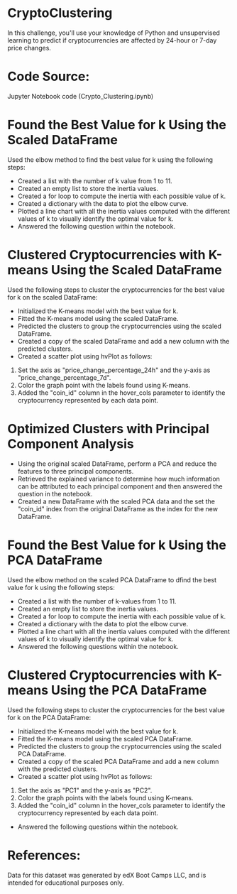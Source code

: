 # CryptoClustering
In this challenge, you'll use your knowledge of Python and unsupervised learning to predict if cryptocurrencies are affected by 24-hour or 7-day price changes.
# Code Source:
Jupyter Notebook code (Crypto_Clustering.ipynb)
# Found the Best Value for k Using the Scaled DataFrame
Used the elbow method to find the best value for k using the following steps:  
- Created a list with the number of k value from 1 to 11.  
- Created an empty list to store the inertia values.  
- Created a for loop to compute the inertia with each possible value of k.  
- Created a dictionary with the data to plot the elbow curve.  
- Plotted a line chart with all the inertia values computed with the different values of k to visually identify the optimal value for k.  
- Answered the following question within the notebook.
# Clustered Cryptocurrencies with K-means Using the Scaled DataFrame
Used the following steps to cluster the cryptocurrencies for the best value for k on the scaled DataFrame:  
- Initialized the K-means model with the best value for k.  
- Fitted the K-means model using the scaled DataFrame.  
- Predicted the clusters to group the cryptocurrencies using the scaled DataFrame.  
- Created a copy of the scaled DataFrame and add a new column with the predicted clusters.  
- Created a scatter plot using hvPlot as follows:  
1. Set the axis as "price_change_percentage_24h" and the y-axis as "price_change_percentage_7d".  
2. Color the graph point with the labels found using K-means.  
3. Added the "coin_id" column in the hover_cols parameter to identify the cryptocurrency represented by each data point.
# Optimized Clusters with Principal Component Analysis
- Using the original scaled DataFrame, perform a PCA and reduce the features to three principal components.  
- Retrieved the explained variance to determine how much information can be attributed to each principal component and then answered the question in the notebook.  
- Created a new DataFrame with the scaled PCA data and the set the "coin_id" index from the original DataFrame as the index for the new DataFrame.
# Found the Best Value for k Using the PCA DataFrame
Used the elbow method on the scaled PCA DataFrame to dfind the best value for k using the following steps:  
- Created a list with the number of k-values from 1 to 11.  
- Created an empty list to store the inertia values.  
- Created a for loop to compute the inertia with each possible value of k.  
- Created a dictionary with the data to plot the elbow curve.  
- Plotted a line chart with all the inertia values computed with the different values of k to visually identify the optimal value for k.  
- Answered the following questions within the notebook.
# Clustered Cryptocurrencies with K-means Using the PCA DataFrame
Used the following steps to cluster the cryptocurrencies for the best value for k on the PCA DataFrame:  
- Initialized the K-means model with the best value for k.  
- Fitted the K-means model using the scaled PCA DataFrame.  
- Predicted the clusters to group the cryptocurrencies using the scaled PCA DataFrame.  
- Created a copy of the scaled PCA DataFrame and add a new column with the predicted clusters.  
- Created a scatter plot using hvPlot as follows:  
1. Set the axis as "PC1" and the y-axis as "PC2".  
2. Color the graph points with the labels found using K-means.  
3. Added the "coin_id" column in the hover_cols parameter to identify the cryptocurrency represented by each data point.  
- Answered the following questions within the notebook.
# References:
Data for this dataset was generated by edX Boot Camps LLC, and is intended for educational purposes only.